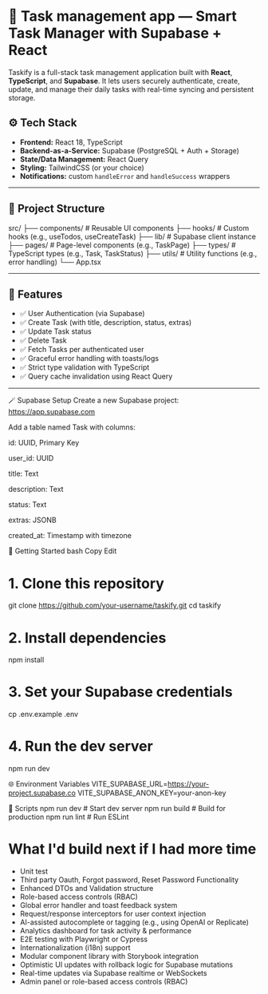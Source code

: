 # 📝 Task management app — Smart Task Manager with Supabase + React

Taskify is a full-stack task management application built with **React**, **TypeScript**, and **Supabase**. It lets users securely authenticate, create, update, and manage their daily tasks with real-time syncing and persistent storage.

## ⚙️ Tech Stack

- **Frontend:** React 18, TypeScript
- **Backend-as-a-Service:** Supabase (PostgreSQL + Auth + Storage)
- **State/Data Management:** React Query
- **Styling:** TailwindCSS (or your choice)
- **Notifications:** custom `handleError` and `handleSuccess` wrappers

---

## 📁 Project Structure

src/
├── components/ # Reusable UI components
├── hooks/ # Custom hooks (e.g., useTodos, useCreateTask)
├── lib/ # Supabase client instance
├── pages/ # Page-level components (e.g., TaskPage)
├── types/ # TypeScript types (e.g., Task, TaskStatus)
├── utils/ # Utility functions (e.g., error handling)
└── App.tsx


---

## 🧠 Features

- ✅ User Authentication (via Supabase)
- ✅ Create Task (with title, description, status, extras)
- ✅ Update Task status
- ✅ Delete Task
- ✅ Fetch Tasks per authenticated user
- ✅ Graceful error handling with toasts/logs
- ✅ Strict type validation with TypeScript
- ✅ Query cache invalidation using React Query

---

🪄 Supabase Setup
Create a new Supabase project: https://app.supabase.com

Add a table named Task with columns:

id: UUID, Primary Key

user_id: UUID

title: Text

description: Text

status: Text

extras: JSONB

created_at: Timestamp with timezone


🚀 Getting Started
bash
Copy
Edit
# 1. Clone this repository
git clone https://github.com/your-username/taskify.git
cd taskify

# 2. Install dependencies
npm install

# 3. Set your Supabase credentials
cp .env.example .env

# 4. Run the dev server
npm run dev

🌐 Environment Variables
VITE_SUPABASE_URL=https://your-project.supabase.co
VITE_SUPABASE_ANON_KEY=your-anon-key

🧹 Scripts
npm run dev      # Start dev server
npm run build    # Build for production
npm run lint     # Run ESLint


# What I'd build next if I had more time
- Unit test
- Third party Oauth, Forgot password, Reset Password Functionality
- Enhanced DTOs and Validation structure
- Role-based access controls (RBAC)
- Global error handler and toast feedback system
- Request/response interceptors for user context injection
- AI-assisted autocomplete or tagging (e.g., using OpenAI or Replicate)
- Analytics dashboard for task activity & performance
- E2E testing with Playwright or Cypress
- Internationalization (i18n) support
- Modular component library with Storybook integration
- Optimistic UI updates with rollback logic for Supabase mutations
- Real-time updates via Supabase realtime or WebSockets
- Admin panel or role-based access controls (RBAC)